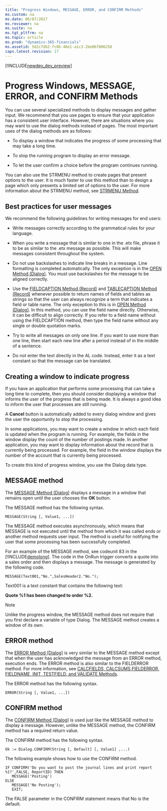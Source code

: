 ```yaml
---
title: "Progress Windows, MESSAGE, ERROR, and CONFIRM Methods"
ms.custom: na
ms.date: 06/07/2017
ms.reviewer: na
ms.suite: na
ms.tgt_pltfrm: na
ms.topic: article
ms.prod: "dynamics-365-financials"
ms.assetid: 5d2c7db2-fc8b-46e1-a1c3-2be06f806258
caps.latest.revision: 17
---
```


[!INCLUDE[newdev_dev_preview](includes/newdev_dev_preview.md)]

# Progress Windows, MESSAGE, ERROR, and CONFIRM Methods
You can use several specialized methods to display messages and gather input. We recommend that you use pages to ensure that your application has a consistent user interface. However, there are situations where you may want to use the dialog methods instead of pages. The most important uses of the dialog methods are as follows:  

-   To display a window that indicates the progress of some processing that may take a long time.  

-   To stop the running program to display an error message.  

-   To let the user confirm a choice before the program continues running.  

 You can also use the STRMENU method to create pages that present options to the user. It is much faster to use this method than to design a page which only presents a limited set of options to the user. For more information about the STRMENU method, see [STRMENU Method](methods/devenv-STRMENU-Method.md).  

## Best practices for user messages  
 We recommend the following guidelines for writing messages for end users:  

-   Write messages correctly according to the grammatical rules for your language.  

-   When you write a message that is similar to one in the .etx file, phrase it to be as similar to the .etx message as possible. This will make messages consistent throughout the system.  

-   Do not use backslashes to indicate line breaks in a message. Line formatting is completed automatically. The only exception is in the [OPEN Method \(Dialog\)](methods/devenv-OPEN-Method-Dialog.md). You must use backslashes for the message to be aligned correctly.  

-   Use the [FIELDCAPTION Method \(Record\)](methods/devenv-FIELDCAPTION-Method-Record.md) and [TABLECAPTION Method \(Record\)](methods/devenv-TABLECAPTION-Method-Record.md) whenever possible to return names of fields and tables as strings so that the user can always recognize a term that indicates a field or table name. The only exception to this is in [OPEN Method \(Dialog\)](methods/devenv-OPEN-Method-Dialog.md). In this method, you can use the field name directly. Otherwise, it can be difficult to align correctly. If you refer to a field name without using the FIELDCAPTION method, then type the field name without any single or double quotation marks.  

-   Try to write all messages on only one line. If you want to use more than one line, then start each new line after a period instead of in the middle of a sentence.  

-   Do not enter the text directly in the AL code. Instead, enter it as a text constant so that the message can be translated.  

## Creating a window to indicate progress  
 If you have an application that performs some processing that can take a long time to complete, then you should consider displaying a window that informs the user of the progress that is being made. It is always a good idea to inform the user that processes are still running.  

 A **Cancel** button is automatically added to every dialog window and gives the user the opportunity to stop the processing.  

 In some applications, you may want to create a window in which each field is updated when the program is running. For example, the fields in the window display the count of the number of postings made. In another application, you may want to display information about the record that is currently being processed. For example, the field in the window displays the number of the account that is currently being processed.  

 To create this kind of progress window, you use the Dialog data type.  
 <!-- 
 For more information, see [How to: Create a Progress Window](How-to-Create-a-Progress-Window.md).  
 -->

## MESSAGE method  
 The [MESSAGE Method \(Dialog\)](methods/devenv-MESSAGE-Method-Dialog.md) displays a message in a window that remains open until the user chooses the **OK** button.  

 The MESSAGE method has the following syntax.  

```  
MESSAGE(String [, Value1, ...])  
```  

 The MESSAGE method executes asynchronously, which means that MESSAGE is not executed until the method from which it was called ends or another method requests user input. The method is useful for notifying the user that some processing has been successfully completed.  

 For an example of the MESSAGE method, see codeunit 83 in the [!INCLUDE[demolong](includes/demolong_md.md)]. The code in the OnRun trigger converts a quote into a sales order and then displays a message. The message is generated by the following code.  

```  
MESSAGE(Text001,"No.",SalesHeader2."No.");  
```  

 Text001 is a text constant that contains the following text:  

 **Quote %1 has been changed to order %2.**  

> [!NOTE]  
>  Unlike the progress window, the MESSAGE method does not require that you first declare a variable of type Dialog. The MESSAGE method creates a window of its own.  

## ERROR method  
 The [ERROR Method \(Dialog\)](methods/devenv-ERROR-Method-Dialog.md) is very similar to the MESSAGE method except that when the user has acknowledged the message from an ERROR method, execution ends. The ERROR method is also similar to the FIELDERROR method. For more information, see [CALCFIELDS, CALCSUMS,FIELDERROR, FIELDNAME, INIT, TESTFIELD, and VALIDATE Methods](devenv-CALCFIELDS-CALCSUMS-FIELDERROR-FIELDNAME-INIT-TESTFIELD-and-VALIDATE-Methods.md).  

 The ERROR method has the following syntax.  

```  
ERROR(String [, Value1, ...])  
```  

## CONFIRM method  
 The [CONFIRM Method \(Dialog\)](methods/devenv-CONFIRM-Method-Dialog.md) is used just like the MESSAGE method to display a message. However, unlike the MESSAGE method, the CONFIRM method has a required return value.  

 The CONFIRM method has the following syntax.  

```  
Ok := Dialog.CONFIRM(String [, Default] [, Value1] ,...)  
```  

 The following example shows how to use the CONFIRM method.  

```  
IF CONFIRM('Do you want to post the journal lines and print report %1?',FALSE, ReportID) THEN  
   MESSAGE('Posting')  
ELSE  
   MESSAGE('No Posting');  
   EXIT;  
```  

 The FALSE parameter in the CONFIRM statement means that No is the default.
